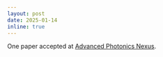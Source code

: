 ```yaml
---
layout: post
date: 2025-01-14
inline: true
---
```


One paper accepted at [Advanced Photonics Nexus](https://www.spiedigitallibrary.org/journals/advanced-photonics-nexus).

